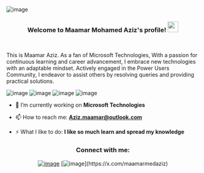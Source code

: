 ![image](https://github.com/mohamedazizmaamar/mohamedazizmaamar/assets/80318747/777bc8de-b63e-4dc1-a030-49189dd920a9)


<h3 align="center">
  Welcome to Maamar Mohamed Aziz's profile!
    <img src="https://media.giphy.com/media/hvRJCLFzcasrR4ia7z/giphy.gif" width="28">
</h3>

<br/>

This is Maamar Aziz. As a fan of Microsoft Technologies, With a passion for continuous learning and career advancement, I embrace new technologies with an adaptable mindset. Actively engaged in the Power Users Community, I endeavor to assist others by resolving queries and providing practical solutions.

![image](https://img.shields.io/badge/Microsoft-Dynamics365-orange)
![image](https://img.shields.io/badge/Microsoft-PowerPlatform-red)
![image](https://img.shields.io/badge/Microsoft-Azure-blue)
![image](https://img.shields.io/badge/Microsoft-.NET-purple)

- 🔭 I’m currently working on **Microsoft Technologies** 

- 📫 How to reach me: **Aziz.maamar@outlook.com**

- ⚡ What I like to do: **I like so much learn and spread my knowledge**


  

<h3 align="center">Connect with me:</h3>
<div align="center">

[![image](https://img.shields.io/badge/LinkedIn-0077B5?style=for-the-badge&logo=linkedin&logoColor=white)](https://www.linkedin.com/in/mohamedazizmaamar/)
[![image](https://img.shields.io/badge/![X](https://img.shields.io/badge/X-%23000000.svg?style=for-the-badge&logo=X&logoColor=white))](https://x.com/maamarmedaziz)

</div>
